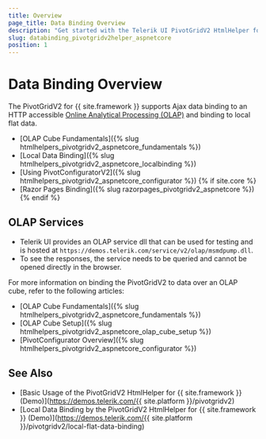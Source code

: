```yaml
---
title: Overview
page_title: Data Binding Overview
description: "Get started with the Telerik UI PivotGridV2 HtmlHelper for {{ site.framework }} and learn about the OLAP cube configuration for performing Ajax data binding with the PivotGridV2."
slug: databinding_pivotgridv2helper_aspnetcore
position: 1
---
```


# Data Binding Overview

The PivotGridV2 for {{ site.framework }} supports Ajax data binding to an HTTP accessible [Online Analytical Processing (OLAP)](https://learn.microsoft.com/en-us/previous-versions/sql/sql-server-2005/ms175367(v=sql.90)) and binding to local flat data.

* [OLAP Cube Fundamentals]({% slug htmlhelpers_pivotgridv2_aspnetcore_fundamentals %})
* [Local Data Binding]({% slug htmlhelpers_pivotgridv2_aspnetcore_localbinding %})
* [Using PivotConfiguratorV2]({% slug htmlhelpers_pivotgridv2_aspnetcore_configurator %})
{% if site.core %}
* [Razor Pages Binding]({% slug razorpages_pivotgridv2_aspnetcore %})
{% endif %}

## OLAP Services

* Telerik UI provides an OLAP service dll that can be used for testing and is hosted at `https://demos.telerik.com/service/v2/olap/msmdpump.dll`.
* To see the responses, the service needs to be queried and cannot be opened directly in the browser.

For more information on binding the PivotGridV2 to data over an OLAP cube, refer to the following articles:

* [OLAP Cube Fundamentals]({% slug htmlhelpers_pivotgridv2_aspnetcore_fundamentals %})
* [OLAP Cube Setup]({% slug htmlhelpers_pivotgridv2_aspnetcore_olap_cube_setup %})
* [PivotConfigurator Overview]({% slug htmlhelpers_pivotgridv2_aspnetcore_configurator %})

## See Also

* [Basic Usage of the PivotGridV2 HtmlHelper for {{ site.framework }} (Demo)](https://demos.telerik.com/{{ site.platform }}/pivotgridv2)
* [Local Data Binding by the PivotGridV2 HtmlHelper for {{ site.framework }} (Demo)](https://demos.telerik.com/{{ site.platform }}/pivotgridv2/local-flat-data-binding)
